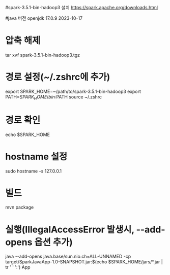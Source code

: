  #spark-3.5.1-bin-hadoop3 설치
https://spark.apache.org/downloads.html

#java 버전
openjdk 17.0.9 2023-10-17

# 압축 해제
tar xvf spark-3.5.1-bin-hadoop3.tgz

# 경로 설정(~/.zshrc에 추가)
export SPARK_HOME=~/path/to/spark-3.5.1-bin-hadoop3
export PATH=$SPARK_HOME/bin:$PATH
source ~/.zshrc

# 경로 확인
echo $SPARK_HOME

# hostname 설정
sudo hostname -s 127.0.0.1

# 빌드
mvn package

# 실행(IllegalAccessError 발생시, --add-opens 옵션 추가)
java --add-opens java.base/sun.nio.ch=ALL-UNNAMED -cp target/SparkJavaApp-1.0-SNAPSHOT.jar:$(echo $SPARK_HOME/jars/*.jar | tr ' ' ':') App
